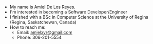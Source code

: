 - My name is Amiel De Los Reyes.
- I'm interested in becoming a Software Developer/Engineer
- I finished with a BSc in Computer Science at the University of Regina (Regina, Saskatchewan, Canada)
- How to reach me:
  - Email: amielxvr@gmail.com
  - Phone: 306-201-5554

<!---
AmielDeLosReyes/AmielDeLosReyes is a ✨ special ✨ repository because its `README.md` (this file) appears on your GitHub profile.
You can click the Preview link to take a look at your changes.
--->
